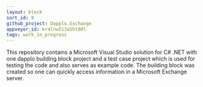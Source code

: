 ```yaml
---
layout: block
sort_id: 8
github_project: Dapplo.Exchange
appveyor_id: kr4lnw513a5ht80l
tags: work_in_progress
---
```


This repository contains a Microsoft Visual Studio solution for C# .NET with one dapplo building block project and a test case project which is used for testing the code and also serves as example code. The building block was created so one can quickly access information in a Microsoft Exchange server.

